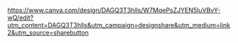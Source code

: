 https://www.canva.com/design/DAGQ3T3hlls/W7MqePsZJYEN5IuVBvY-wQ/edit?utm_content=DAGQ3T3hlls&utm_campaign=designshare&utm_medium=link2&utm_source=sharebutton
